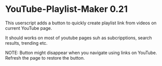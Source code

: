 # YouTube-Playlist-Maker 0.21

This userscript adds a button to quickly create playlist link from videos on current YouTube page.

It should works on most of youtube pages suh as subcripptions, search results, trending etc.

NOTE:
Button might disappear when you navigate using links on YouTube. Refresh the page to restore the button.
